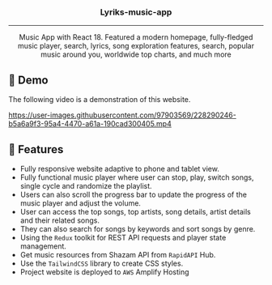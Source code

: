 <h3 align="center">Lyriks-music-app</h3>

---

<p align="center">Music App with React 18. Featured a modern homepage, fully-fledged music player, search, lyrics, song exploration features, search, popular music around you, worldwide top charts, and much more
    <br> 
</p>

## 🏁 Demo
The following video is a demonstration of this website.

https://user-images.githubusercontent.com/97903569/228290246-b5a6a9f3-95a4-4470-a61a-190cad300405.mp4

## 🎈 Features
- Fully responsive website adaptive to phone and tablet view.
- Fully functional music player where user can stop, play, switch songs, single cycle and randomize the playlist.
- Users can also scroll the progress bar to update the progress of the music player and adjust the volume.
- User can access the top songs, top artists, song details, artist details and their related songs. 
- They can also search for songs by keywords and sort songs by genre.
- Using the `Redux` toolkit for REST API requests and player state management.
- Get music resources from Shazam API from `RapidAPI` Hub.
- Use the `TailwindCSS` library to create CSS styles.
- Project website is deployed to `AWS` Amplify Hosting
